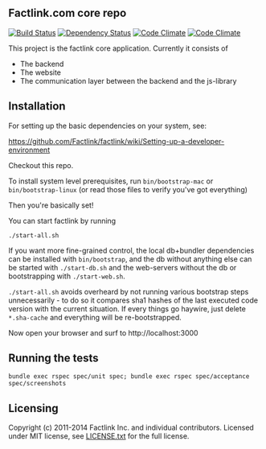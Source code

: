 ## Factlink.com core repo

[![Build Status](https://travis-ci.org/Factlink/factlink-core.svg?branch=master)](https://travis-ci.org/Factlink/factlink-core) [![Dependency Status](https://gemnasium.com/Factlink/factlink-core.svg)](https://gemnasium.com/Factlink/factlink-core) [![Code Climate](https://codeclimate.com/github/Factlink/factlink-core.png)](https://codeclimate.com/github/Factlink/factlink-core) [![Code Climate](https://codeclimate.com/github/Factlink/factlink-core/coverage.png)](https://codeclimate.com/github/Factlink/factlink-core)

This project is the factlink core application. Currently it consists of

* The backend
* The website
* The communication layer between the backend and the js-library

## Installation

For setting up the basic dependencies on your system, see:

https://github.com/Factlink/factlink/wiki/Setting-up-a-developer-environment

Checkout this repo.

To install system level prerequisites, run `bin/bootstrap-mac` or `bin/bootstrap-linux` (or read those files to verify you've got everything)

Then you're basically set!

You can start factlink by running

```
./start-all.sh
```

If you want more fine-grained control, the local db+bundler dependencies can be installed with `bin/bootstrap`, and the db without anything else can be started with `./start-db.sh` and the web-servers without the db or bootstrapping with `./start-web.sh`.

`./start-all.sh` avoids overheard by not running various bootstrap steps unnecessarily - to do so it compares sha1 hashes of the last executed code version with the current situation.  If every things go haywire, just delete `*.sha-cache` and everything will be re-bootstrapped.


Now open your browser and surf to http://localhost:3000

## Running the tests

`bundle exec rspec spec/unit spec; bundle exec rspec spec/acceptance spec/screenshots`

## Licensing

Copyright (c) 2011-2014 Factlink Inc. and individual contributors. Licensed under MIT license, see [LICENSE.txt](LICENSE.txt) for the full license.
